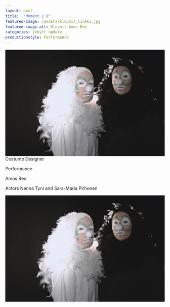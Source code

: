 ```yaml
---
layout: post
title:  "Moment 2.0"
featured-image: /assets/klovnit_linkki.jpg
featured-image-alt: Klovnit Amos Rex
categories: jekyll update
productionstyle: Performance
---
```

<img style="float: right;" src="/assets/klovnit_linkki.jpg">
Costume Designer

Performance

Amos Rex

Actors Nenna Tyni and Sara-Maria Pirhonen



![alt text](/assets/klovnit_linkki.jpg)